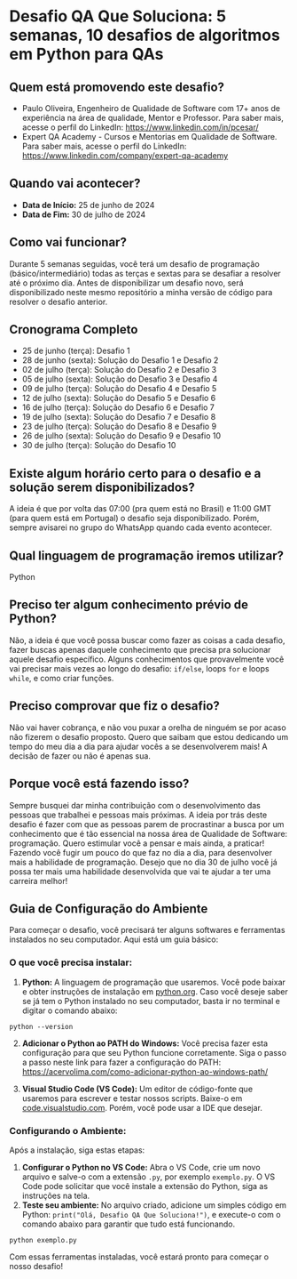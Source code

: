 # Desafio QA Que Soluciona: 5 semanas, 10 desafios de algoritmos em Python para QAs

## Quem está promovendo este desafio?
- Paulo Oliveira, Engenheiro de Qualidade de Software com 17+ anos de experiência na área de qualidade, Mentor e Professor. Para saber mais, acesse o perfil do LinkedIn: https://www.linkedin.com/in/pcesar/
- Expert QA Academy - Cursos e Mentorias em Qualidade de Software. Para saber mais, acesse o perfil do LinkedIn: https://www.linkedin.com/company/expert-qa-academy

## Quando vai acontecer?
- **Data de Início:** 25 de junho de 2024
- **Data de Fim:** 30 de julho de 2024

## Como vai funcionar?
Durante 5 semanas seguidas, você terá um desafio de programação (básico/intermediário) todas as terças e sextas para se desafiar a resolver até o próximo dia. Antes de disponibilizar um desafio novo, será disponibilizado neste mesmo repositório a minha versão de código para resolver o desafio anterior.

## Cronograma Completo
- 25 de junho (terça): Desafio 1
- 28 de junho (sexta): Solução do Desafio 1 e Desafio 2
- 02 de julho (terça): Solução do Desafio 2 e Desafio 3
- 05 de julho (sexta): Solução do Desafio 3 e Desafio 4
- 09 de julho (terça): Solução do Desafio 4 e Desafio 5
- 12 de julho (sexta): Solução do Desafio 5 e Desafio 6
- 16 de julho (terça): Solução do Desafio 6 e Desafio 7
- 19 de julho (sexta): Solução do Desafio 7 e Desafio 8
- 23 de julho (terça): Solução do Desafio 8 e Desafio 9
- 26 de julho (sexta): Solução do Desafio 9 e Desafio 10
- 30 de julho (terça): Solução do Desafio 10

## Existe algum horário certo para o desafio e a solução serem disponibilizados?
A ideia é que por volta das 07:00 (pra quem está no Brasil) e 11:00 GMT (para quem está em Portugal) o desafio seja disponibilizado. Porém, sempre avisarei no grupo do WhatsApp quando cada evento acontecer.

## Qual linguagem de programação iremos utilizar?
Python

## Preciso ter algum conhecimento prévio de Python?
Não, a ideia é que você possa buscar como fazer as coisas a cada desafio, fazer buscas apenas daquele conhecimento que precisa pra solucionar aquele desafio específico. Alguns conhecimentos que provavelmente você vai precisar mais vezes ao longo do desafio: `if/else`, loops `for` e loops `while`, e como criar funções.

## Preciso comprovar que fiz o desafio?
Não vai haver cobrança, e não vou puxar a orelha de ninguém se por acaso não fizerem o desafio proposto. Quero que saibam que estou dedicando um tempo do meu dia a dia para ajudar vocês a se desenvolverem mais! A decisão de fazer ou não é apenas sua.

## Porque você está fazendo isso?
Sempre busquei dar minha contribuição com o desenvolvimento das pessoas que trabalhei e pessoas mais próximas. A ideia por trás deste desafio é fazer com que as pessoas parem de procrastinar a busca por um conhecimento que é tão essencial na nossa área de Qualidade de Software: programação. Quero estimular você a pensar e mais ainda, a praticar! Fazendo você fugir um pouco do que faz no dia a dia, para desenvolver mais a habilidade de programação. Desejo que no dia 30 de julho você já possa ter mais uma habilidade desenvolvida que vai te ajudar a ter uma carreira melhor!

## Guia de Configuração do Ambiente
Para começar o desafio, você precisará ter alguns softwares e ferramentas instalados no seu computador. Aqui está um guia básico:

### O que você precisa instalar:
1. **Python:** A linguagem de programação que usaremos. Você pode baixar e obter instruções de instalação em [python.org](https://www.python.org/downloads/).
Caso você deseje saber se já tem o Python instalado no seu computador, basta ir no terminal e digitar o comando abaixo:

```
python --version
```

2. **Adicionar o Python ao PATH do Windows:** Você precisa fazer esta configuração para que seu Python funcione corretamente. Siga o passo a passo neste link para fazer a configuração do PATH: https://acervolima.com/como-adicionar-python-ao-windows-path/

2. **Visual Studio Code (VS Code):** Um editor de código-fonte que usaremos para escrever e testar nossos scripts. Baixe-o em [code.visualstudio.com](https://code.visualstudio.com/).
Porém, você pode usar a IDE que desejar.

### Configurando o Ambiente:
Após a instalação, siga estas etapas:
1. **Configurar o Python no VS Code:** Abra o VS Code, crie um novo arquivo e salve-o com a extensão `.py`, por exemplo `exemplo.py`. O VS Code pode solicitar que você instale a extensão do Python, siga as instruções na tela.
2. **Teste seu ambiente:** No arquivo criado, adicione um simples código em Python: `print("Olá, Desafio QA Que Soluciona!")`, e execute-o com o comando abaixo para garantir que tudo está funcionando.

```
python exemplo.py
```

Com essas ferramentas instaladas, você estará pronto para começar o nosso desafio!